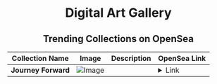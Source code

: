 <div align="center">

# Digital Art Gallery

## Trending Collections on OpenSea

| Collection Name                       | Image                                                                                     | Description                       | OpenSea Link                                                                                          |
|---------------------------------------|-------------------------------------------------------------------------------------------|-----------------------------------|--------------------------------------------------------------------------------------------------------|
| **Journey Forward** | ![Image](https://i.seadn.io/s/raw/files/4d826a0606c4cc09b9b42ff159467601.png?w=500&auto=format?w=200&auto=format) |  | <details><summary>Link</summary>[Journey Forward](https://opensea.io/collection/journey-forward)</details> |

</div>